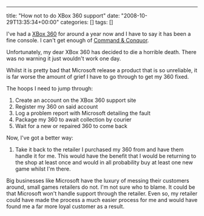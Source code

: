 ---
title: "How not to do XBox 360 support"
date: "2008-10-29T13:35:34+00:00"
categories: []
tags: []

I've had a <a href="http://www.xbox.com/">XBox 360</a> for around a year now and I have to say it has been a fine console. I can't get enough of <a href="http://www.commandandconquer.com/">Command &amp; Conquor</a>.

Unfortunately, my dear XBox 360 has decided to die a horrible death. There was no warning it just wouldn't work one day.

Whilst it is pretty bad that Microsoft release a product that is so unreliable, it is far worse the amount of grief I have to go through to get my 360 fixed.

The hoops I need to jump through:
<ol>
	<li> Create an account on the XBox 360 support site</li>
	<li>Register my 360 on said account</li>
	<li>Log a problem report with Microsoft detailing the fault</li>
	<li>Package my 360 to await collection by courier</li>
	<li>Wait for a new or repaired 360 to come back</li>
</ol>
Now, I've got a better way:
<ol>
	<li>Take it back to the retailer I purchased my 360 from and have them handle it for me. This would have the benefit that I would be returning to the shop at least once and would in all probability buy at least one new game whilst I'm there.</li>
</ol>
Big businesses like Microsoft have the luxury of messing their customers around, small games retailers do not. I'm not sure who to blame. It could be that Microsoft won't handle support through the retailer. Even so, my retailer could have made the process a much easier process for me and would have found me a far more loyal customer as a result.
